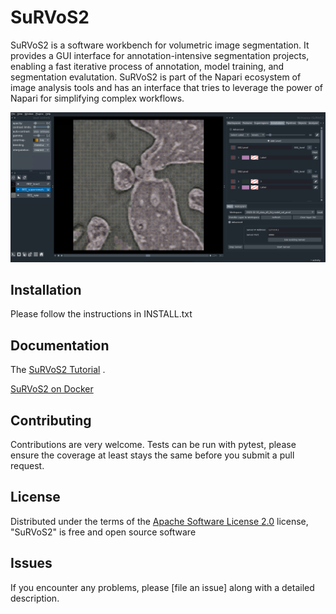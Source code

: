 # SuRVoS2

SuRVoS2 is a software workbench for volumetric image segmentation. It provides a GUI interface for annotation-intensive segmentation projects, enabling a fast iterative process of annotation, model training, and segmentation evalutation. SuRVoS2 is part of the Napari ecosystem of image analysis tools and has an interface that tries to leverage the power of Napari for simplifying complex workflows.

![Screenshot](docs/screenshot.png)


## Installation

Please follow the instructions in INSTALL.txt

## Documentation

The [SuRVoS2 Tutorial] .

[SuRVoS2 on Docker]

## Contributing

Contributions are very welcome. Tests can be run with pytest, please ensure
the coverage at least stays the same before you submit a pull request.

## License

Distributed under the terms of the [Apache Software License 2.0] license,
"SuRVoS2" is free and open source software

## Issues

If you encounter any problems, please [file an issue] along with a detailed description.

[napari]: https://github.com/napari/napari
[@napari]: https://github.com/napari
[MIT]: http://opensource.org/licenses/MIT
[Apache Software License 2.0]: http://www.apache.org/licenses/LICENSE-2.0
[pip]: https://pypi.org/project/pip/
[PyPI]: https://pypi.org/
[SuRVoS2 Tutorial]: docs/Survos_Training_Sept_2022.pdf
[SuRVoS2 on Docker]: docs/Docker.md